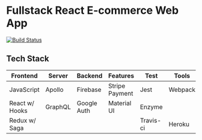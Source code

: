# Fullstack React E-commerce Web App

[![Build Status](https://travis-ci.org/SunnyChangMei/React-Fullstack-Ecommerce.svg?branch=master)](https://travis-ci.org/SunnyChangMei/React-Fullstack-Ecommerce)

## Tech Stack

| Frontend       | Server  | Backend     | Features       | Test      | Tools   |
| -------------- | ------- | ----------- | -------------- | --------- | ------- |
| JavaScript     | Apollo  | Firebase    | Stripe Payment | Jest      | Webpack |
| React w/ Hooks | GraphQL | Google Auth | Material UI    | Enzyme    |         |
| Redux w/ Saga  |         |             |                | Travis-ci | Heroku  |

